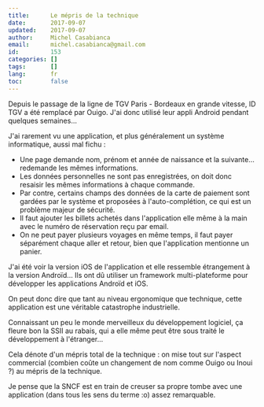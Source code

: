 ```yaml
---
title:      Le mépris de la technique
date:       2017-09-07
updated:    2017-09-07
author:     Michel Casabianca
email:      michel.casabianca@gmail.com
id:         153
categories: []
tags:       []
lang:       fr
toc:        false
---
```


Depuis le passage de la ligne de TGV Paris - Bordeaux en grande vitesse, ID TGV a été remplacé par Ouigo. J'ai donc utilisé leur appli Android pendant quelques semaines...

<!--more-->

J'ai rarement vu une application, et plus généralement un système informatique, aussi mal fichu :

- Une page demande nom, prénom et année de naissance et la suivante... redemande les mêmes informations.
- Les données personnelles ne sont pas enregistrées, on doit donc resaisir les mêmes informations à chaque commande.
- Par contre, certains champs des données de la carte de paiement sont gardées par le système et proposées à l'auto-complétion, ce qui est un problème majeur de sécurité.
- Il faut ajouter les billets achetés dans l'application elle même à la main avec le numéro de réservation reçu par email.
- On ne peut payer plusieurs voyages en même temps, il faut payer séparément chaque aller et retour, bien que l'application mentionne un panier.

J'ai été voir la version iOS de l'application et elle ressemble étrangement à la version Androïd... Ils ont dû utiliser un framework multi-plateforme pour développer les applications Androïd et iOS.

On peut donc dire que tant au niveau ergonomique que technique, cette application est une véritable catastrophe industrielle.

Connaissant un peu le monde merveilleux du développement logiciel, ça fleure bon la SSII au rabais, qui a elle même peut être sous traité le développement à l'étranger...

Cela dénote d'un mépris total de la technique : on mise tout sur l'aspect commercial (combien coûte un changement de nom comme Ouigo ou Inoui ?) au mépris de la technique.

Je pense que la SNCF est en train de creuser sa propre tombe avec une application (dans tous les sens du terme :o) assez remarquable.

